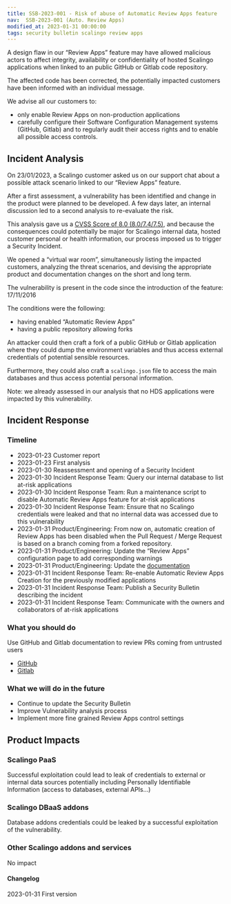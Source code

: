 ```yaml
---
title: SSB-2023-001 - Risk of abuse of Automatic Review Apps feature
nav:  SSB-2023-001 (Auto. Review Apps)
modified_at: 2023-01-31 00:00:00
tags: security bulletin scalingo review apps
---
```


A design flaw in our “Review Apps” feature may have allowed malicious actors to affect integrity, availability or confidentiality of hosted Scalingo applications when linked to an public GitHub or Gitlab code repository.

The affected code has been corrected, the potentially impacted customers have been informed with an individual message.

We advise all our customers to:

- only enable Review Apps on non-production applications
- carefully configure their Software Configuration Management systems (GitHub, Gitlab) and to regularly audit their access rights and to enable all possible access controls.

## Incident Analysis

On 23/01/2023, a Scalingo customer asked us on our support chat about a possible attack scenario linked to our “Review Apps” feature.

After a first assessment, a vulnerability has been identified and change in the product were planned to be developed. A few days later, an internal discussion led to a second analysis to re-evaluate the risk.

This analysis gave us a [CVSS Score of 8.0 (8.0/7.4/7.5)](https://nvd.nist.gov/vuln-metrics/cvss/v3-calculator?vector=AV:N/AC:H/PR:L/UI:R/S:C/C:H/I:H/A:H/E:F/RL:O/RC:C/CR:H/IR:H/AR:H/MAV:N/MAC:H/MPR:L/MUI:R/MS:C/MC:H/MI:H/MA:H&version=3.1), and because the consequences could potentially be major for Scalingo internal data, hosted customer personal or health information, our process imposed us to trigger a Security Incident.

We opened a “virtual war room”, simultaneously listing the impacted customers, analyzing the threat scenarios, and devising the appropriate product and documentation changes on the short and long term.

The vulnerability is present in the code since the introduction of the feature: 17/11/2016

The conditions were the following:

- having enabled “Automatic Review Apps”
- having a public repository allowing forks

An attacker could then craft a fork of a public GitHub or Gitlab application where they could dump the environment variables and thus access external credentials of potential sensible resources.

Furthermore, they could also craft a `scalingo.json` file to access the main databases and thus access potential personal information.

Note: we already assessed in our analysis that no HDS applications were impacted by this vulnerability.

## Incident Response

### Timeline

- 2023-01-23 Customer report
- 2023-01-23 First analysis
- 2023-01-30 Reassessment and opening of a Security Incident
- 2023-01-30 Incident Response Team: Query our internal database to list at-risk applications
- 2023-01-30 Incident Response Team: Run a maintenance script to disable Automatic Review Apps feature for at-risk applications
- 2023-01-30 Incident Response Team: Ensure that no Scalingo credentials were leaked and that no internal data was accessed due to this vulnerability
- 2023-01-31 Product/Engineering: From now on, automatic creation of Review Apps has been disabled when the Pull Request / Merge Request is based on a branch coming from a forked repository.
- 2023-01-31 Product/Engineering: Update the “Review Apps” configuration page to add corresponding warnings
- 2023-01-31 Product/Engineering: Update the [documentation](/platform/app/review-apps#addons-collaborators-and-environment-variables)
- 2023-01-31 Incident Response Team: Re-enable Automatic Review Apps Creation for the previously modified applications
- 2023-01-31 Incident Response Team: Publish a Security Bulletin describing the incident
- 2023-01-31 Incident Response Team: Communicate with the owners and collaborators of at-risk applications

### What you should do

Use GitHub and Gitlab documentation to review PRs coming from untrusted users

- [GitHub](https://docs.github.com/en/issues/tracking-your-work-with-issues/filtering-and-searching-issues-and-pull-requests)
- [Gitlab](https://docs.gitlab.com/ee/user/project/merge_requests/#view-merge-requests)

### What we will do in the future

- Continue to update the Security Bulletin
- Improve Vulnerability analysis process
- Implement more fine grained Review Apps control settings

## Product Impacts

### Scalingo PaaS

Successful exploitation could lead to leak of credentials to external or internal data sources potentially including Personally Identifiable Information (access to databases, external APIs…)

### Scalingo DBaaS addons

Database addons credentials could be leaked by a successful exploitation of the vulnerability.

### Other Scalingo addons and services

No impact

#### **Changelog**

2023-01-31 First version
